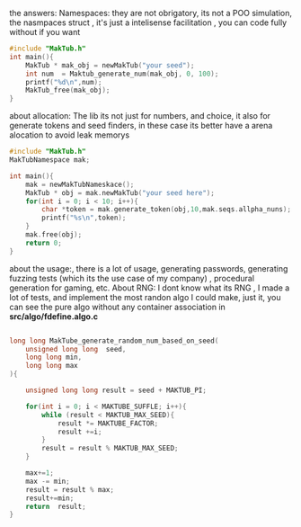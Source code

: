 the answers:
Namespaces: they are not obrigatory, its not a POO simulation, the nasmpaces struct , it's just a intelisense facilitation , you can code fully without if you want
```c
#include "MakTub.h"
int main(){
    MakTub * mak_obj = newMakTub("your seed");
    int num  = Maktub_generate_num(mak_obj, 0, 100);
    printf("%d\n",num);
    MakTub_free(mak_obj);
}
```

about allocation:
The lib its not just for numbers, and choice, it also  for generate tokens and seed finders, in these case its better have a arena alocation to avoid leak memorys
```c
#include "MakTub.h"
MakTubNamespace mak;

int main(){
    mak = newMakTubNameskace();
    MakTub * obj = mak.newMakTub("your seed here");
    for(int i = 0; i < 10; i++){
        char *token = mak.generate_token(obj,10,mak.seqs.allpha_nuns);
        printf("%s\n",token);
    }
    mak.free(obj);
    return 0;
}
```
about the usage:, there is a lot of usage, generating passwords, generating fuzzing tests (which its the use case of my company) , procedural generation for gaming, etc.
About RNG: I dont know what its RNG , I made a lot of tests, and implement the most randon algo I could make, just it, you can see the pure algo without any container association in **src/algo/fdefine.algo.c**
```c

long long MakTube_generate_random_num_based_on_seed(
    unsigned long long  seed,
    long long min,
    long long max
){

    unsigned long long result = seed + MAKTUB_PI;

    for(int i = 0; i < MAKTUBE_SUFFLE; i++){
        while (result < MAKTUB_MAX_SEED){
            result *= MAKTUBE_FACTOR;
            result +=i;
        }
        result = result % MAKTUB_MAX_SEED;
    }

    max+=1;
    max -= min;
    result = result % max;
    result+=min;
    return  result;
}

```
